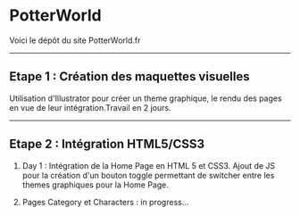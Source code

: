# PotterWorld
Voici le dépôt du site PotterWorld.fr


---------


## Etape 1 : Création des maquettes visuelles

Utilisation d'Illustrator pour créer un theme graphique, le rendu des pages en vue de leur intégration.Travail en 2 jours.

---


## Etape 2 : Intégration HTML5/CSS3

1. Day 1 : Intégration de la Home Page en HTML 5 et CSS3. Ajout de JS pour la création d'un bouton toggle permettant de switcher entre les themes graphiques pour la Home Page.

2. Pages Category et Characters : in progress...
